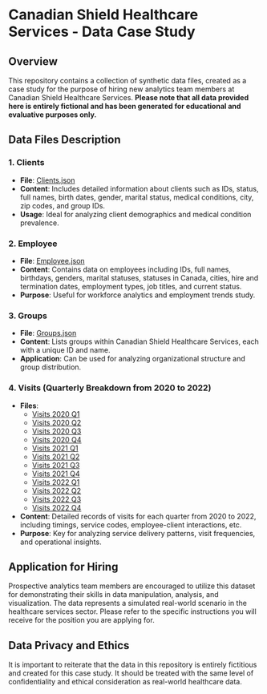 # Canadian Shield Healthcare Services - Data Case Study

## Overview
This repository contains a collection of synthetic data files, created as a case study for the purpose of hiring new analytics team members at Canadian Shield Healthcare Services. **Please note that all data provided here is entirely fictional and has been generated for educational and evaluative purposes only.**

## Data Files Description

### 1. Clients
- **File**: [Clients.json](https://cshcsapispace.github.io/cshcs.api-data/Clients.json)
- **Content**: Includes detailed information about clients such as IDs, status, full names, birth dates, gender, marital status, medical conditions, city, zip codes, and group IDs.
- **Usage**: Ideal for analyzing client demographics and medical condition prevalence.

### 2. Employee
- **File**: [Employee.json](https://cshcsapispace.github.io/cshcs.api-data/Employee.json)
- **Content**: Contains data on employees including IDs, full names, birthdays, genders, marital statuses, statuses in Canada, cities, hire and termination dates, employment types, job titles, and current status.
- **Purpose**: Useful for workforce analytics and employment trends study.

### 3. Groups
- **File**: [Groups.json](https://cshcsapispace.github.io/cshcs.api-data/Groups.json)
- **Content**: Lists groups within Canadian Shield Healthcare Services, each with a unique ID and name.
- **Application**: Can be used for analyzing organizational structure and group distribution.

### 4. Visits (Quarterly Breakdown from 2020 to 2022)
- **Files**:
   - [Visits 2020 Q1](https://cshcsapispace.github.io/cshcs.api-data/visits_2020_Q1.json)
   - [Visits 2020 Q2](https://cshcsapispace.github.io/cshcs.api-data/visits_2020_Q2.json)
   - [Visits 2020 Q3](https://cshcsapispace.github.io/cshcs.api-data/visits_2020_Q3.json)
   - [Visits 2020 Q4](https://cshcsapispace.github.io/cshcs.api-data/visits_2020_Q4.json)
   - [Visits 2021 Q1](https://cshcsapispace.github.io/cshcs.api-data/visits_2021_Q1.json)
   - [Visits 2021 Q2](https://cshcsapispace.github.io/cshcs.api-data/visits_2021_Q2.json)
   - [Visits 2021 Q3](https://cshcsapispace.github.io/cshcs.api-data/visits_2021_Q3.json)
   - [Visits 2021 Q4](https://cshcsapispace.github.io/cshcs.api-data/visits_2021_Q4.json)
   - [Visits 2022 Q1](https://cshcsapispace.github.io/cshcs.api-data/visits_2022_Q1.json)
   - [Visits 2022 Q2](https://cshcsapispace.github.io/cshcs.api-data/visits_2022_Q2.json)
   - [Visits 2022 Q3](https://cshcsapispace.github.io/cshcs.api-data/visits_2022_Q3.json)
   - [Visits 2022 Q4](https://cshcsapispace.github.io/cshcs.api-data/visits_2022_Q4.json)
- **Content**: Detailed records of visits for each quarter from 2020 to 2022, including timings, service codes, employee-client interactions, etc.
- **Purpose**: Key for analyzing service delivery patterns, visit frequencies, and operational insights.

## Application for Hiring
Prospective analytics team members are encouraged to utilize this dataset for demonstrating their skills in data manipulation, analysis, and visualization. The data represents a simulated real-world scenario in the healthcare services sector. Please refer to the specific instructions you will receive for the position you are applying for.

## Data Privacy and Ethics
It is important to reiterate that the data in this repository is entirely fictitious and created for this case study. It should be treated with the same level of confidentiality and ethical consideration as real-world healthcare data.
